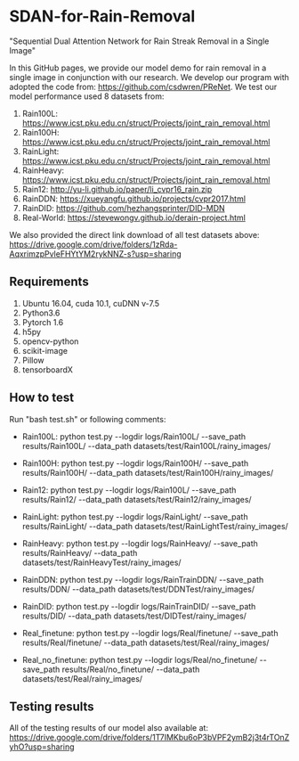 # SDAN-for-Rain-Removal
"Sequential Dual Attention Network for Rain Streak Removal in a Single Image"

In this GitHub pages, we provide our model demo for rain removal in a single image in conjunction with our research. We develop our program with adopted the code from: https://github.com/csdwren/PReNet. We test our model performance used 8 datasets from:

1. Rain100L: https://www.icst.pku.edu.cn/struct/Projects/joint_rain_removal.html
2. Rain100H: https://www.icst.pku.edu.cn/struct/Projects/joint_rain_removal.html
3. RainLight: https://www.icst.pku.edu.cn/struct/Projects/joint_rain_removal.html
4. RainHeavy: https://www.icst.pku.edu.cn/struct/Projects/joint_rain_removal.html
5. Rain12: http://yu-li.github.io/paper/li_cvpr16_rain.zip
6. RainDDN: https://xueyangfu.github.io/projects/cvpr2017.html
7. RainDID: https://github.com/hezhangsprinter/DID-MDN
8. Real-World: https://stevewongv.github.io/derain-project.html

We also provided the direct link download of all test datasets above:
https://drive.google.com/drive/folders/1zRda-AqxrimzpPvleFHYtYM2rykNNZ-s?usp=sharing

## Requirements
1. Ubuntu 16.04, cuda 10.1, cuDNN v-7.5
2. Python3.6
3. Pytorch 1.6
4. h5py
5. opencv-python
6. scikit-image
7. Pillow
8. tensorboardX

## How to test
Run "bash test.sh" or following comments:
- Rain100L:
python test.py --logdir logs/Rain100L/ --save_path results/Rain100L/ --data_path datasets/test/Rain100L/rainy_images/

- Rain100H:
python test.py --logdir logs/Rain100H/ --save_path results/Rain100H/ --data_path datasets/test/Rain100H/rainy_images/

- Rain12:
python test.py --logdir logs/Rain100L/ --save_path results/Rain12/ --data_path datasets/test/Rain12/rainy_images/

- RainLight:
python test.py --logdir logs/RainLight/ --save_path results/RainLight/ --data_path datasets/test/RainLightTest/rainy_images/

- RainHeavy:
python test.py --logdir logs/RainHeavy/ --save_path results/RainHeavy/ --data_path datasets/test/RainHeavyTest/rainy_images/

- RainDDN:
python test.py --logdir logs/RainTrainDDN/ --save_path results/DDN/ --data_path datasets/test/DDNTest/rainy_images/

- RainDID:
python test.py --logdir logs/RainTrainDID/ --save_path results/DID/ --data_path datasets/test/DIDTest/rainy_images/

- Real_finetune:
python test.py --logdir logs/Real/finetune/ --save_path results/Real/finetune/ --data_path datasets/test/Real/rainy_images/

- Real_no_finetune:
python test.py --logdir logs/Real/no_finetune/ --save_path results/Real/no_finetune/ --data_path datasets/test/Real/rainy_images/

## Testing results
All of the testing results of our model also available at:
https://drive.google.com/drive/folders/1T7IMKbu6oP3bVPF2ymB2j3t4rTOnZyhO?usp=sharing

